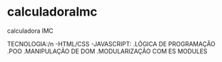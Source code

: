 # calculadoraImc
calculadora IMC

TECNOLOGIA:/n
-HTML/CSS
-JAVASCRIPT:
.LÓGICA DE PROGRAMAÇÃO
.POO
.MANIPULAÇÃO DE DOM
.MODULARIZAÇÃO COM ES MODULES
